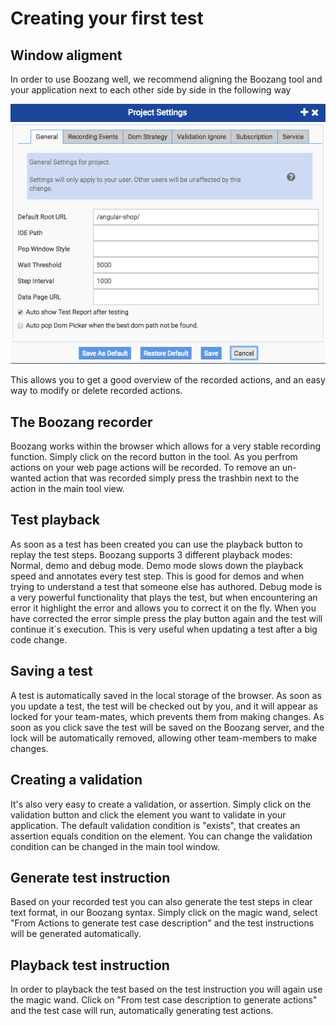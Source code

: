 Creating your first test
============


Window aligment
------------
In order to use Boozang well, we recommend aligning the Boozang tool and your application next to each other side by side in the following way

![example image](images/settings_general.png "An exemplary image")

This allows you to get a good overview of the recorded actions, and an easy way to modify or delete recorded actions.

The Boozang recorder
------------
Boozang works within the browser which allows for a very stable recording function. Simply click on the record button in the tool. As you perfrom actions on your web page actions will be recorded. To remove an un-wanted action that was recorded simply press the trashbin next to the action in the main tool view. 

Test playback
-------------
As soon as a test has been created you can use the playback button to replay the test steps. Boozang supports 3 different playback modes: Normal, demo and debug mode. Demo mode slows down the playback speed and annotates every test step. This is good for demos and when trying to understand a test that someone else has authored. Debug mode is a very powerful functionality that plays the test, but when encountering an error it highlight the error and allows you to correct it on the fly. When you have corrected the error simple press the play button again and the test will continue it´s execution. This is very useful when updating a test after a big code change. 

Saving a test
-------------
A test is automatically saved in the local storage of the browser. As soon as you update a test, the test will be checked out by you, and it will appear as locked for your team-mates, which prevents them from making changes. As soon as you click save the test will be saved on the Boozang server, and the lock will be automatically removed, allowing other team-members to make changes. 

Creating a validation
---------------
It's also very easy to create a validation, or assertion. Simply click on the validation button and click the element you want to validate in your application. The default validation condition is "exists", that creates an assertion equals condition on the element. You can change the validation condition can be changed in the main tool window. 

Generate test instruction
---------------
Based on your recorded test you can also generate the test steps in clear text format, in our Boozang syntax. Simply click on the magic wand, select "From Actions to generate test case description" and the test instructions will be generated automatically. 

Playback test instruction
---------------
In order to playback the test based on the test instruction you will again use the magic wand. Click on "From test case description to generate actions" and the test case will run, automatically generating test actions. 